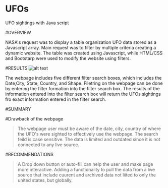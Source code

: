 # UFOs

UFO sightings with Java script

#OVERVIEW

NASA's request was to display a table organization UFO data stored as a Javascript array. Main request was to filter by multiple criteria creating a dynamic website. The table was created using Javascript, while HTML/CSS and Bootstarp were used to modify the website using filters.

#RESULTS
![alt text](/Resources/UFOwebsite.jpg)


The webpage includes five different filter search boxes, which includes the Date,City, State, Country, and Shape. Filetring on the webpage can be done by entering the filter formation into the filter search box. The results of the information entered into the filter search box will return the UFOs sightings fro exact information entered in the filter search.

#SUMMARY

#Drawback of the webpage

> The webpage user must be aware of the date, city, country of where the  UFO's were sighted to effectively use the webpage.
> The search feild is case sensitive.
> The data is limited and outdated since it is not connected to any live source.

#RECOMMENDATIONS

> A Drop down button or auto-fill can help the user and make page more interactive.
> Adding a functionality to pull the data from a live source that include cuurent and archived data not liited to only the united states, but globally.

